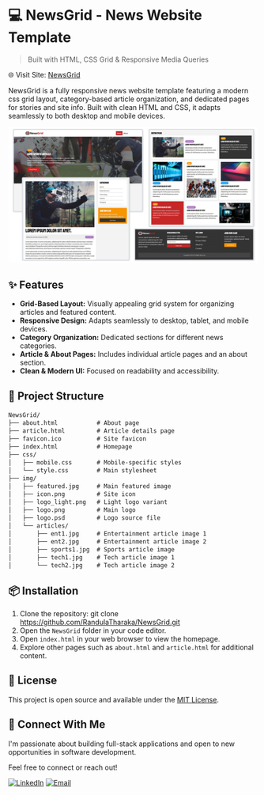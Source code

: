 # 💻 NewsGrid - News Website Template

> Built with HTML, CSS Grid & Responsive Media Queries

🌐 Visit Site: [NewsGrid](https://randulatharaka.github.io/NewsGrid/)

NewsGrid is a fully responsive news website template
featuring a modern css grid layout, category-based article
organization, and dedicated pages for stories and site
info. Built with clean HTML and CSS, it adapts seamlessly
to both desktop and mobile devices.

![Screens](img/NewsGrid.jpg)

## ✨ Features

- **Grid-Based Layout:** Visually appealing grid system for organizing articles and featured content.
- **Responsive Design:** Adapts seamlessly to desktop, tablet, and mobile devices.
- **Category Organization:** Dedicated sections for different news categories.
- **Article & About Pages:** Includes individual article pages and an about section.
- **Clean & Modern UI:** Focused on readability and accessibility.

## 🧩 Project Structure

```
NewsGrid/
├── about.html           # About page
├── article.html         # Article details page
├── favicon.ico          # Site favicon
├── index.html           # Homepage
├── css/
│   ├── mobile.css       # Mobile-specific styles
│   └── style.css        # Main stylesheet
├── img/
│   ├── featured.jpg     # Main featured image
│   ├── icon.png         # Site icon
│   ├── logo_light.png   # Light logo variant
│   ├── logo.png         # Main logo
│   ├── logo.psd         # Logo source file
│   └── articles/
│       ├── ent1.jpg     # Entertainment article image 1
│       ├── ent2.jpg     # Entertainment article image 2
│       ├── sports1.jpg  # Sports article image
│       ├── tech1.jpg    # Tech article image 1
│       └── tech2.jpg    # Tech article image 2
```

## 📦 Installation

1. Clone the repository: git clone https://github.com/RandulaTharaka/NewsGrid.git
2. Open the `NewsGrid` folder in your code editor.
3. Open `index.html` in your web browser to view the homepage.
4. Explore other pages such as `about.html` and `article.html` for additional content.

## 📄 License

This project is open source and available under the [MIT License](LICENSE).

## 🤝 Connect With Me

I'm passionate about building full-stack applications and open to new opportunities in software development.

Feel free to connect or reach out!

[![LinkedIn](https://img.shields.io/badge/LinkedIn-Randula%20Tharaka-blue?style=flat-square&logo=linkedin)](https://www.linkedin.com/in/randula-tharaka-79a61a145/)
[![Email](https://img.shields.io/badge/Email-iamrandula%40gmail.com-red?style=flat-square&logo=gmail)](mailto:iamrandula@gmail.com)
